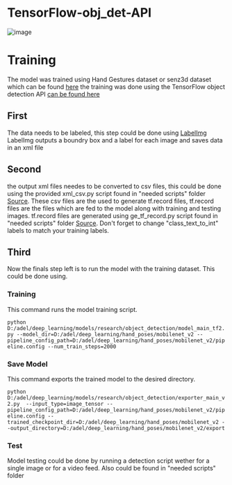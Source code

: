 # TensorFlow-obj_det-API

![image](https://user-images.githubusercontent.com/63298005/179505293-8c0d2cf1-2fc6-48f8-87dd-09acb4f5f15d.png)



# Training
The model was trained using Hand Gestures dataset or senz3d dataset which can be found [here](https://lttm.dei.unipd.it/downloads/gesture/) the training was done using the TensorFlow object detection API [can be found here ](https://github.com/tensorflow/models/tree/master/research/object_detection)

## First 
The data needs to be labeled, this step could be done using [LabelImg](https://github.com/heartexlabs/labelImg)
LabelImg outputs a boundry box and a label for each image and saves data in an xml file 


## Second 
the output xml files needes to be converted to csv files, this could be done using the provided xml_csv.py script found in "needed scripts" folder [Source](https://github.com/datitran/raccoon_dataset).
These csv files are the used to generate tf.record files, tf.record files are the files which are fed to the model along with training and testing images. tf.record files are generated using ge_tf_record.py script found in "needed scripts" folder [Source](https://github.com/datitran/raccoon_dataset). Don't forget to change "class_text_to_int" labels to match your training labels.

## Third
Now the finals step left is to run the model with the training dataset. This could be done using.

### Training
This command runs the model training script.

`python D:/adel/deep_learning/models/research/object_detection/model_main_tf2.py --model_dir=D:/adel/deep_learning/hand_poses/mobilenet_v2 --pipeline_config_path=D:/adel/deep_learning/hand_poses/mobilenet_v2/pipeline.config --num_train_steps=2000`



### Save Model
This command exports the trained model to the desired directory.

`python D:/adel/deep_learning/models/research/object_detection/exporter_main_v2.py  --input_type=image_tensor --pipeline_config_path=D:/adel/deep_learning/hand_poses/mobilenet_v2/pipeline.config --trained_checkpoint_dir=D:/adel/deep_learning/hand_poses/mobilenet_v2 --output_directory=D:/adel/deep_learning/hand_poses/mobilenet_v2/export`



### Test
Model testing could be done by running a detection script wether for a single image or for a video feed. Also could be found in "needed scripts" folder
